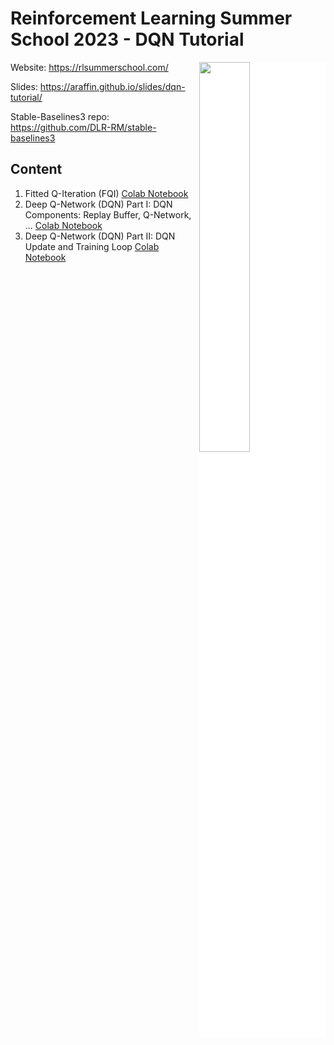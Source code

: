 # Reinforcement Learning Summer School 2023 - DQN Tutorial

<img style="background:white;" src="https://araffin.github.io/slides/dqn-tutorial/images/q_learning/dqn_pirate_cover.png" align="right" width="40%"/>

Website: https://rlsummerschool.com/

Slides: https://araffin.github.io/slides/dqn-tutorial/

Stable-Baselines3 repo: https://github.com/DLR-RM/stable-baselines3

## Content

1. Fitted Q-Iteration (FQI) [Colab Notebook](https://colab.research.google.com/github/araffin/rlss23-dqn-tutorial/blob/main/notebooks/1_fitted_q_iteration_fqi.ipynb)
2. Deep Q-Network (DQN) Part I: DQN Components: Replay Buffer, Q-Network, ... [Colab Notebook](https://colab.research.google.com/github/araffin/rlss23-dqn-tutorial/blob/main/notebooks/2_deep_q_network_dqn_components.ipynb)
3. Deep Q-Network (DQN) Part II: DQN Update and Training Loop [Colab Notebook](https://colab.research.google.com/github/araffin/rlss23-dqn-tutorial/blob/main/notebooks/3_deep_q_network_dqn_update.ipynb)
